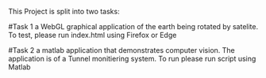 This Project is split into two tasks:

#Task 1
  a WebGL graphical application of the earth being rotated by satelite.
  To test, please run index.html using Firefox or Edge

#Task 2
  a matlab application that demonstrates computer vision. The application is of a Tunnel monitiering system. 
  To run please run script using Matlab
